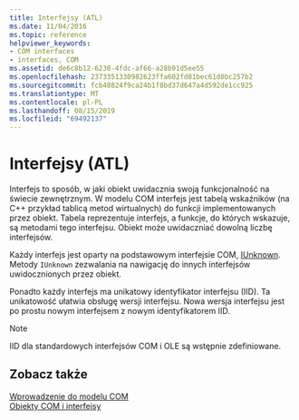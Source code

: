 ```yaml
---
title: Interfejsy (ATL)
ms.date: 11/04/2016
ms.topic: reference
helpviewer_keywords:
- COM interfaces
- interfaces, COM
ms.assetid: de6c8b12-6230-4fdc-af66-a28b91d5ee55
ms.openlocfilehash: 2373351330982623ffa602fd81bec61d0bc257b2
ms.sourcegitcommit: fcb48824f9ca24b1f8bd37d647a4d592de1cc925
ms.translationtype: MT
ms.contentlocale: pl-PL
ms.lasthandoff: 08/15/2019
ms.locfileid: "69492137"
---
```

# <a name="interfaces-atl"></a>Interfejsy (ATL)

Interfejs to sposób, w jaki obiekt uwidacznia swoją funkcjonalność na świecie zewnętrznym. W modelu COM interfejs jest tabelą wskaźników (na C++ przykład tablicą metod wirtualnych) do funkcji implementowanych przez obiekt. Tabela reprezentuje interfejs, a funkcje, do których wskazuje, są metodami tego interfejsu. Obiekt może uwidaczniać dowolną liczbę interfejsów.

Każdy interfejs jest oparty na podstawowym interfejsie COM, [IUnknown](../atl/iunknown.md). Metody `IUnknown` zezwalania na nawigację do innych interfejsów uwidocznionych przez obiekt.

Ponadto każdy interfejs ma unikatowy identyfikator interfejsu (IID). Ta unikatowość ułatwia obsługę wersji interfejsu. Nowa wersja interfejsu jest po prostu nowym interfejsem z nowym identyfikatorem IID.

> [!NOTE]
>  IID dla standardowych interfejsów COM i OLE są wstępnie zdefiniowane.

## <a name="see-also"></a>Zobacz także

[Wprowadzenie do modelu COM](../atl/introduction-to-com.md)<br/>
[Obiekty COM i interfejsy](/windows/win32/com/com-objects-and-interfaces)
